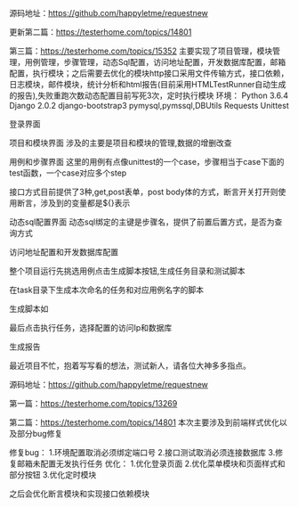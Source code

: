 源码地址：https://github.com/happyletme/requestnew

更新第二篇：https://testerhome.com/topics/14801

第三篇：https://testerhome.com/topics/15352
主要实现了项目管理，模块管理，用例管理，步骤管理，动态Sql配置，访问地址配置，开发数据库配置，邮箱配置，执行模块；之后需要去优化的模块http接口采用文件传输方式，接口依赖，日志模块，邮件模块，统计分析和html报告(目前采用HTMLTestRunner自动生成的报告),失败重跑次数动态配置目前写死3次，定时执行模块
环境：
Python 3.6.4
Django 2.0.2
django-bootstrap3
pymysql,pymssql,DBUtils
Requests
Unittest

登录界面


项目和模块界面
涉及的主要是项目和模块的管理,数据的增删改查






用例和步骤界面
这里的用例有点像unittest的一个case，步骤相当于case下面的test函数，一个case对应多个step




接口方式目前提供了3种,get,post表单，post body体的方式，断言开关打开则使用断言，涉及到的变量都是${}表示






动态sql配置界面
动态sql绑定的主键是步骤名，提供了前置后置方式，是否为查询方式






访问地址配置和开发数据库配置




整个项目运行先挑选用例点击生成脚本按钮,生成任务目录和测试脚本


在task目录下生成本次命名的任务和对应用例名字的脚本


生成脚本如


最后点击执行任务，选择配置的访问Ip和数据库


生成报告


最近项目不忙，抱着写写看的想法，测试新人，请各位大神多多指点。

源码地址：https://github.com/happyletme/requestnew

第一篇：https://testerhome.com/topics/13269

第二篇：https://testerhome.com/topics/14801
本次主要涉及到前端样式优化以及部分bug修复






修复bug：
1.环境配置取消必须绑定端口号
2.接口测试取消必须连接数据库
3.修复邮箱未配置无发执行任务
优化：
1.优化登录页面
2.优化菜单模块和页面样式和部分按钮
3.优化定时模块

之后会优化断言模块和实现接口依赖模块

